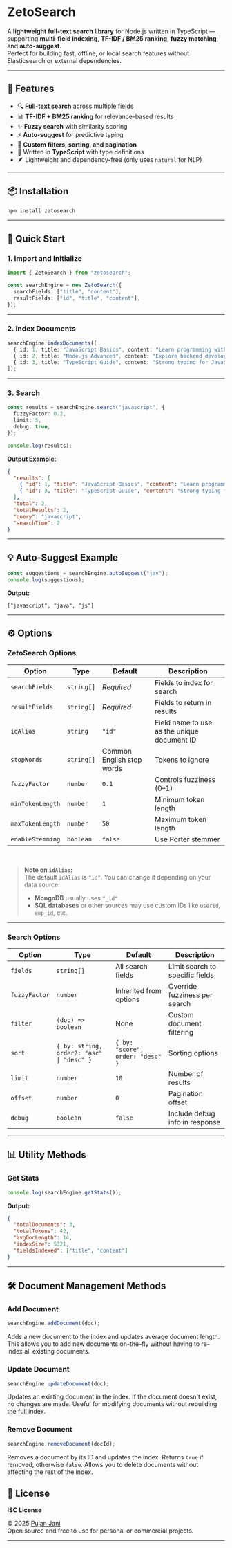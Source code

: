 # ZetoSearch

A **lightweight full-text search library** for Node.js written in TypeScript — supporting **multi-field indexing**, **TF-IDF / BM25 ranking**, **fuzzy matching**, and **auto-suggest**.  
Perfect for building fast, offline, or local search features without Elasticsearch or external dependencies.

---

## 🚀 Features

- 🔍 **Full-text search** across multiple fields  
- 📊 **TF-IDF + BM25 ranking** for relevance-based results  
- ✨ **Fuzzy search** with similarity scoring  
- ⚡ **Auto-suggest** for predictive typing  
- 🧩 **Custom filters, sorting, and pagination**  
- 📘 Written in **TypeScript** with type definitions  
- 🪶 Lightweight and dependency-free (only uses `natural` for NLP)

---

## 📦 Installation

```bash
npm install zetosearch
```

---

## 🧩 Quick Start

### 1️. Import and Initialize

```ts
import { ZetoSearch } from "zetosearch";

const searchEngine = new ZetoSearch({
  searchFields: ["title", "content"],
  resultFields: ["id", "title", "content"],
});
```

---

### 2️. Index Documents

```ts
searchEngine.indexDocuments([
  { id: 1, title: "JavaScript Basics", content: "Learn programming with JS" },
  { id: 2, title: "Node.js Advanced", content: "Explore backend development" },
  { id: 3, title: "TypeScript Guide", content: "Strong typing for JavaScript" },
]);
```

---

### 3️. Search

```ts
const results = searchEngine.search("javascript", {
  fuzzyFactor: 0.2,
  limit: 5,
  debug: true,
});

console.log(results);
```

**Output Example:**
```json
{
  "results": [
    { "id": 1, "title": "JavaScript Basics", "content": "Learn programming with JS", "score": 2.341 },
    { "id": 3, "title": "TypeScript Guide", "content": "Strong typing for JavaScript", "score": 1.126 }
  ],
  "total": 2,
  "totalResults": 2,
  "query": "javascript",
  "searchTime": 2
}
```

---

## 💡 Auto-Suggest Example

```ts
const suggestions = searchEngine.autoSuggest("jav");
console.log(suggestions);
```

**Output:**
```
["javascript", "java", "js"]
```

---

## ⚙️ Options

### ZetoSearch Options

| Option | Type | Default | Description |
|---------|------|----------|-------------|
| `searchFields` | `string[]` | *Required* | Fields to index for search |
| `resultFields` | `string[]` | *Required* | Fields to return in results |
| `idAlias` | `string` | `"id"` | Field name to use as the unique document ID |
| `stopWords` | `string[]` | Common English stop words | Tokens to ignore |
| `fuzzyFactor` | `number` | `0.1` | Controls fuzziness (0–1) |
| `minTokenLength` | `number` | `1` | Minimum token length |
| `maxTokenLength` | `number` | `50` | Maximum token length |
| `enableStemming` | `boolean` | `false` | Use Porter stemmer |

<br>

> **Note on `idAlias`:**  
> The default `idAlias` is `"id"`. You can change it depending on your data source:  
> - **MongoDB** usually uses `"_id"`  
> - **SQL databases** or other sources may use custom IDs like `userId`, `emp_id`, etc.


---

### Search Options

| Option | Type | Default | Description |
|---------|------|----------|-------------|
| `fields` | `string[]` | All search fields | Limit search to specific fields |
| `fuzzyFactor` | `number` | Inherited from options | Override fuzziness per search |
| `filter` | `(doc) => boolean` | None | Custom document filtering |
| `sort` | `{ by: string, order?: "asc" \| "desc" }` | `{ by: "score", order: "desc" }` | Sorting options |
| `limit` | `number` | `10` | Number of results |
| `offset` | `number` | `0` | Pagination offset |
| `debug` | `boolean` | `false` | Include debug info in response |

---

## 📊 Utility Methods

### Get Stats
```ts
console.log(searchEngine.getStats());
```

**Output:**
```json
{
  "totalDocuments": 3,
  "totalTokens": 42,
  "avgDocLength": 14,
  "indexSize": 5321,
  "fieldsIndexed": ["title", "content"]
}
```

---

## 🛠️ Document Management Methods

### Add Document
```ts
searchEngine.addDocument(doc);
```
Adds a new document to the index and updates average document length. This allows you to add new documents on-the-fly without having to re-index all existing documents.

### Update Document
```ts
searchEngine.updateDocument(doc);
```
Updates an existing document in the index. If the document doesn't exist, no changes are made. Useful for modifying documents without rebuilding the full index.

### Remove Document
```ts
searchEngine.removeDocument(docId);
```
Removes a document by its ID and updates the index. Returns `true` if removed, otherwise `false`. Allows you to delete documents without affecting the rest of the index.

## 🧾 License
**ISC License**

© 2025 [Pujan Jani](https://github.com/pujanjani30)  
Open source and free to use for personal or commercial projects.

---
